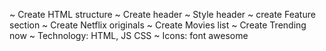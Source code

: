 ~ Create HTML structure
~ Create header 
~ Style header
~ create Feature section
~ Create Netflix originals
~ Create Movies list
~ Create Trending now
~ Technology: HTML, JS CSS
~ Icons: font awesome